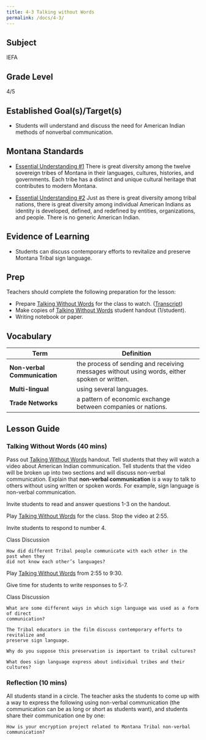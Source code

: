```yaml
---
title: 4-3 Talking without Words
permalink: /docs/4-3/
---
```

## Subject
IEFA

## Grade Level
4/5    

## Established Goal(s)/Target(s)
-	Students will understand and discuss the need for American Indian methods of nonverbal communication.

## Montana Standards
- <u>Essential Understanding #1</u> There is great diversity among the twelve sovereign tribes of Montana in their languages, cultures, histories, and governments. Each tribe has a distinct and unique cultural heritage that contributes to modern Montana.

- <u>Essential Understanding #2</u> Just as there is great diversity among tribal nations, there is great diversity among individual American Indians as identity is developed, defined, and redefined by entities, organizations, and people. There is no generic American Indian.  

## Evidence of Learning
- Students can discuss contemporary efforts to revitalize and preserve Montana Tribal sign language.

## Prep
Teachers should complete the following preparation for the lesson:

- Prepare [Talking Without Words](https://www.youtube.com/watch?v=19ZU6Lh1IQg) for the class to watch. ([Transcript](../resources/transcripts/4-3_talking-without-words.md))
- Make copies of [Talking Without Words](../resources/4-3_talking-without-words.pdf) student handout (1/student).
- Writing notebook or paper.

## Vocabulary

Term | Definition
-- | --
**Non-verbal Communication**  |  the process of sending and receiving messages without using words, either spoken or written.
**Multi-lingual**  |  using several languages.
**Trade Networks**  |  a pattern of economic exchange between companies or nations.

## Lesson Guide

### Talking Without Words (40 mins)
Pass out [Talking Without Words](../resources/4-3_talking-without-words.pdf) handout. Tell students that they will watch a video about American Indian communication. Tell students that the video will be broken up into two sections and will discuss non-verbal communication. Explain that **non-verbal communication** is a way to talk to others without using written or spoken words. For example, sign language is non-verbal communication.

Invite students to read and answer questions 1-3 on the handout.

Play [Talking Without Words](https://www.youtube.com/watch?v=19ZU6Lh1IQg) for the class. Stop the video at 2:55.

Invite students to respond to number 4.

Class Discussion
```
How did different Tribal people communicate with each other in the past when they
did not know each other’s languages?  
```
Play [Talking Without Words](https://www.youtube.com/watch?v=19ZU6Lh1IQg) from 2:55 to 9:30.

Give time for students to write responses to 5-7.

Class Discussion
```
What are some different ways in which sign language was used as a form of direct
communication?  

The Tribal educators in the film discuss contemporary efforts to revitalize and
preserve sign language.  

Why do you suppose this preservation is important to tribal cultures?  

What does sign language express about individual tribes and their cultures?
```

### Reflection (10 mins)
All students stand in a circle. The teacher asks the students to come up with a way to express the following using non-verbal communication (the communication can be as long or short as students want), and students share their communication one by one:
```
How is your encryption project related to Montana Tribal non-verbal communication?
```

